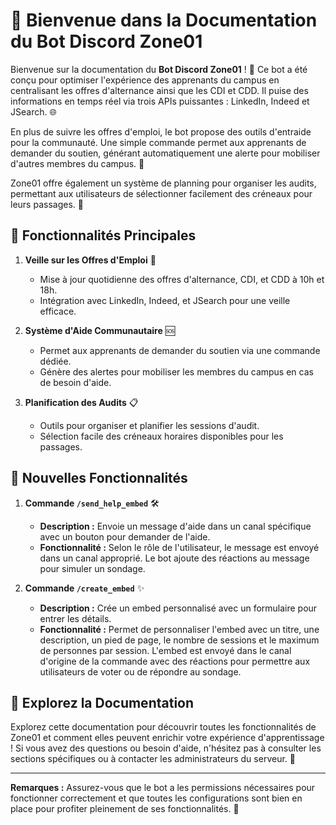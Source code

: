 # 🎉 Bienvenue dans la Documentation du Bot Discord Zone01

Bienvenue sur la documentation du **Bot Discord Zone01** ! 🚀 Ce bot a été conçu pour optimiser l'expérience des apprenants du campus en centralisant les offres d'alternance ainsi que les CDI et CDD. Il puise des informations en temps réel via trois APIs puissantes : LinkedIn, Indeed et JSearch. 🌐

En plus de suivre les offres d'emploi, le bot propose des outils d'entraide pour la communauté. Une simple commande permet aux apprenants de demander du soutien, générant automatiquement une alerte pour mobiliser d'autres membres du campus. 🤝

Zone01 offre également un système de planning pour organiser les audits, permettant aux utilisateurs de sélectionner facilement des créneaux pour leurs passages. 📅

## 🌟 Fonctionnalités Principales

1. **Veille sur les Offres d'Emploi** 💼
   - Mise à jour quotidienne des offres d'alternance, CDI, et CDD à 10h et 18h.
   - Intégration avec LinkedIn, Indeed, et JSearch pour une veille efficace.

2. **Système d'Aide Communautaire** 🆘
   - Permet aux apprenants de demander du soutien via une commande dédiée.
   - Génère des alertes pour mobiliser les membres du campus en cas de besoin d'aide.

3. **Planification des Audits** 📋
   - Outils pour organiser et planifier les sessions d'audit.
   - Sélection facile des créneaux horaires disponibles pour les passages.

## 🚀 Nouvelles Fonctionnalités

1. **Commande `/send_help_embed`** 🛠️
   - **Description :** Envoie un message d'aide dans un canal spécifique avec un bouton pour demander de l'aide.
   - **Fonctionnalité :** Selon le rôle de l'utilisateur, le message est envoyé dans un canal approprié. Le bot ajoute des réactions au message pour simuler un sondage.

2. **Commande `/create_embed`** ✨
   - **Description :** Crée un embed personnalisé avec un formulaire pour entrer les détails.
   - **Fonctionnalité :** Permet de personnaliser l'embed avec un titre, une description, un pied de page, le nombre de sessions et le maximum de personnes par session. L'embed est envoyé dans le canal d'origine de la commande avec des réactions pour permettre aux utilisateurs de voter ou de répondre au sondage.

## 📖 Explorez la Documentation

Explorez cette documentation pour découvrir toutes les fonctionnalités de Zone01 et comment elles peuvent enrichir votre expérience d'apprentissage ! Si vous avez des questions ou besoin d'aide, n'hésitez pas à consulter les sections spécifiques ou à contacter les administrateurs du serveur. 💬

---

**Remarques :** Assurez-vous que le bot a les permissions nécessaires pour fonctionner correctement et que toutes les configurations sont bien en place pour profiter pleinement de ses fonctionnalités. 🔧
